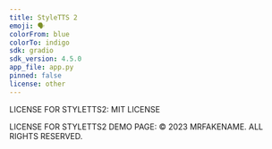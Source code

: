 ```yaml
---
title: StyleTTS 2
emoji: 🗣️
colorFrom: blue
colorTo: indigo
sdk: gradio
sdk_version: 4.5.0
app_file: app.py
pinned: false
license: other
---
```


LICENSE FOR STYLETTS2: MIT LICENSE

LICENSE FOR STYLETTS2 DEMO PAGE: © 2023 MRFAKENAME. ALL RIGHTS RESERVED.